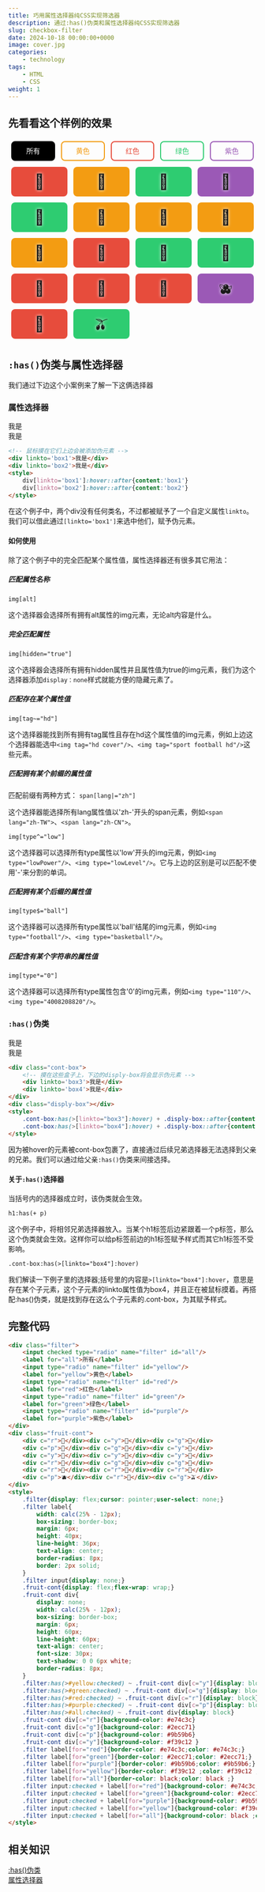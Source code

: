 ```yaml
---
title: 巧用属性选择器纯CSS实现筛选器
description: 通过:has()伪类和属性选择器纯CSS实现筛选器
slug: checkbox-filter
date: 2024-10-18 00:00:00+0000
image: cover.jpg
categories:
    - technology
tags:
    - HTML
    - CSS
weight: 1
---
```

## 先看看这个样例的效果
<div class="filter">
	<input checked type="radio" name="filter" id="all"/>
	<label for="all">所有</label>
	<input type="radio" name="filter" id="yellow"/>
	<label for="yellow">黄色</label>
	<input type="radio" name="filter" id="red"/>
	<label for="red">红色</label>
	<input type="radio" name="filter" id="green"/>
	<label for="green">绿色</label>
	<input type="radio" name="filter" id="purple"/>
	<label for="purple">紫色</label>
</div>
<div class="fruit-cont">
	<div c="r">🍉</div><div c="y">🍊</div><div c="g">🍈</div>
	<div c="p">🍇</div><div c="g">🥝</div><div c="y">🍋</div>
	<div c="y">‍🍌</div><div c="y">🍍</div><div c="y">🥭</div>
	<div c="r">🍎</div><div c="g">🍏</div><div c="g">🍐</div>
	<div c="r">🍑</div><div c="r">🍒</div><div c="r">🍓</div>
	<div c="p">🫐</div><div c="r">‍🍅</div><div c="g">🫒</div>
</div>
<style>
	.filter{display: flex;cursor: pointer;user-select: none;}
	.filter label{
		width: calc(25% - 12px);
		box-sizing: border-box;
		margin: 6px;
		height: 40px;
		line-height: 36px;
		text-align: center;
		border-radius: 8px;
		border: 2px solid;
	}
	.filter input{display: none;}
	.fruit-cont{display: flex;flex-wrap: wrap;}
	.fruit-cont div{
		display: none;
		width: calc(25% - 12px);
		box-sizing: border-box;
		margin: 6px;
		height: 60px;
		line-height: 60px;
		text-align: center;
		font-size: 30px;
		text-shadow: 0 0 6px white;
		border-radius: 8px;
	}
	.filter:has(>#yellow:checked) ~ .fruit-cont div[c="y"]{display: block}
	.filter:has(>#green:checked) ~ .fruit-cont div[c="g"]{display: block}
	.filter:has(>#red:checked) ~ .fruit-cont div[c="r"]{display: block}
	.filter:has(>#purple:checked) ~ .fruit-cont div[c="p"]{display: block}
	.filter:has(>#all:checked) ~ .fruit-cont div{display: block}
	.fruit-cont div[c="r"]{background-color: #e74c3c}
	.fruit-cont div[c="g"]{background-color: #2ecc71}
	.fruit-cont div[c="p"]{background-color: #9b59b6}
	.fruit-cont div[c="y"]{background-color: #f39c12 }
	.filter label[for="red"]{border-color: #e74c3c;color: #e74c3c;}
	.filter label[for="green"]{border-color: #2ecc71;color: #2ecc71;}
	.filter label[for="purple"]{border-color: #9b59b6;color: #9b59b6;}
	.filter label[for="yellow"]{border-color: #f39c12 ;color: #f39c12 ;}
	.filter label[for="all"]{border-color: black;color: black ;}
	.filter input:checked + label[for="red"]{background-color: #e74c3c;color: white;}
	.filter input:checked + label[for="green"]{background-color: #2ecc71;color: white;}
	.filter input:checked + label[for="purple"]{background-color: #9b59b6;color: white;}
	.filter input:checked + label[for="yellow"]{background-color: #f39c12 ;color: white;}
	.filter input:checked + label[for="all"]{background-color: black ;color: white;}
</style>

## `:has()`伪类与属性选择器
我们通过下边这个小案例来了解一下这俩选择器
### 属性选择器
<div linkto='box1'>我是</div>
<div linkto='box2'>我是</div>
<style>
	div[linkto='box1']:hover::after{content:'box1'}
	div[linkto='box2']:hover::after{content:'box2'}
</style>

```html
<!-- 鼠标摸在它们上边会被添加伪元素 -->
<div linkto='box1'>我是</div>
<div linkto='box2'>我是</div>
<style>
	div[linkto='box1']:hover::after{content:'box1'}
	div[linkto='box2']:hover::after{content:'box2'}
</style>
```
在这个例子中，两个div没有任何类名，不过都被赋予了一个自定义属性`linkto`。我们可以借此通过`[linkto='box1']`来选中他们，赋予伪元素。
#### 如何使用
除了这个例子中的完全匹配某个属性值，属性选择器还有很多其它用法：
##### 匹配属性名称
`img[alt]`

这个选择器会选择所有拥有alt属性的img元素，无论alt内容是什么。
##### 完全匹配属性
`img[hidden="true"]`

这个选择器会选择所有拥有hidden属性并且属性值为true的img元素，我们为这个选择器添加`display：none`样式就能方便的隐藏元素了。
##### 匹配存在某个属性值
`img[tag~="hd"]`

这个选择器能找到所有拥有tag属性且存在hd这个属性值的img元素，例如上边这个选择器能选中`<img tag="hd cover"/>`、`<img tag="sport football hd"/>`这些元素。
##### 匹配拥有某个前缀的属性值
匹配前缀有两种方式：
`span[lang|="zh"]`

这个选择器能选择所有lang属性值以'zh-'开头的span元素，例如`<span lang="zh-TW">`、`<span lang="zh-CN">`。

`img[type^="low"]`

这个选择器可以选择所有type属性以'low'开头的img元素，例如`<img type="lowPower"/>`、`<img type="lowLevel"/>`。它与上边的区别是可以匹配不使用'-'来分割的单词。
##### 匹配拥有某个后缀的属性值
`img[type$="ball"]`

这个选择器可以选择所有type属性以'ball'结尾的img元素，例如`<img type="football"/>`、`<img type="basketball"/>`。
##### 匹配含有某个字符串的属性值
`img[type*="0"]`

这个选择器可以选择所有type属性包含'0'的img元素，例如`<img type="110"/>`、`<img type="4008208820"/>`。

### `:has()`伪类
<div class="cont-box">
	<div linkto='box3'>我是</div>
	<div linkto='box4'>我是</div>
</div>
<div class="disply-box"></div>
<style>
	.cont-box:has(>[linkto="box3"]:hover) + .disply-box::after{content:'box3'}
	.cont-box:has(>[linkto="box4"]:hover) + .disply-box::after{content:'box4'}
</style>

```html
<div class="cont-box">
	<!-- 摸在这些盒子上，下边的disply-box将会显示伪元素 -->
	<div linkto='box3'>我是</div>
	<div linkto='box4'>我是</div>
</div>
<div class="disply-box"></div>
<style>
	.cont-box:has(>[linkto="box3"]:hover) + .disply-box::after{content:'box3'}
	.cont-box:has(>[linkto="box4"]:hover) + .disply-box::after{content:'box4'}
</style>
```
因为被hover的元素被cont-box包裹了，直接通过后续兄弟选择器无法选择到父亲的兄弟。我们可以通过给父亲`:has()`伪类来间接选择。
#### 关于`:has()`选择器
当括号内的选择器成立时，该伪类就会生效。

`h1:has(+ p)`

这个例子中，将相邻兄弟选择器放入。当某个h1标签后边紧跟着一个p标签，那么这个伪类就会生效。这样你可以给p标签前边的h1标签赋予样式而其它h1标签不受影响。

`.cont-box:has(>[linkto="box4"]:hover)`

我们解读一下例子里的选择器;括号里的内容是`>[linkto="box4"]:hover`，意思是存在某个子元素，这个子元素的linkto属性值为box4，并且正在被鼠标摸着。再搭配:has()伪类，就是找到存在这么个子元素的.cont-box，为其赋予样式。
## 完整代码
```html
<div class="filter">
	<input checked type="radio" name="filter" id="all"/>
	<label for="all">所有</label>
	<input type="radio" name="filter" id="yellow"/>
	<label for="yellow">黄色</label>
	<input type="radio" name="filter" id="red"/>
	<label for="red">红色</label>
	<input type="radio" name="filter" id="green"/>
	<label for="green">绿色</label>
	<input type="radio" name="filter" id="purple"/>
	<label for="purple">紫色</label>
</div>
<div class="fruit-cont">
	<div c="r">🍉</div><div c="y">🍊</div><div c="g">🍈</div>
	<div c="p">🍇</div><div c="g">🥝</div><div c="y">🍋</div>
	<div c="y">‍🍌</div><div c="y">🍍</div><div c="y">🥭</div>
	<div c="r">🍎</div><div c="g">🍏</div><div c="g">🍐</div>
	<div c="r">🍑</div><div c="r">🍒</div><div c="r">🍓</div>
	<div c="p">🫐</div><div c="r">‍🍅</div><div c="g">🫒</div>
</div>
<style>
	.filter{display: flex;cursor: pointer;user-select: none;}
	.filter label{
		width: calc(25% - 12px);
		box-sizing: border-box;
		margin: 6px;
		height: 40px;
		line-height: 36px;
		text-align: center;
		border-radius: 8px;
		border: 2px solid;
	}
	.filter input{display: none;}
	.fruit-cont{display: flex;flex-wrap: wrap;}
	.fruit-cont div{
		display: none;
		width: calc(25% - 12px);
		box-sizing: border-box;
		margin: 6px;
		height: 60px;
		line-height: 60px;
		text-align: center;
		font-size: 30px;
		text-shadow: 0 0 6px white;
		border-radius: 8px;
	}
	.filter:has(>#yellow:checked) ~ .fruit-cont div[c="y"]{display: block}
	.filter:has(>#green:checked) ~ .fruit-cont div[c="g"]{display: block}
	.filter:has(>#red:checked) ~ .fruit-cont div[c="r"]{display: block}
	.filter:has(>#purple:checked) ~ .fruit-cont div[c="p"]{display: block}
	.filter:has(>#all:checked) ~ .fruit-cont div{display: block}
	.fruit-cont div[c="r"]{background-color: #e74c3c}
	.fruit-cont div[c="g"]{background-color: #2ecc71}
	.fruit-cont div[c="p"]{background-color: #9b59b6}
	.fruit-cont div[c="y"]{background-color: #f39c12 }
	.filter label[for="red"]{border-color: #e74c3c;color: #e74c3c;}
	.filter label[for="green"]{border-color: #2ecc71;color: #2ecc71;}
	.filter label[for="purple"]{border-color: #9b59b6;color: #9b59b6;}
	.filter label[for="yellow"]{border-color: #f39c12 ;color: #f39c12 ;}
	.filter label[for="all"]{border-color: black;color: black ;}
	.filter input:checked + label[for="red"]{background-color: #e74c3c;color: white;}
	.filter input:checked + label[for="green"]{background-color: #2ecc71;color: white;}
	.filter input:checked + label[for="purple"]{background-color: #9b59b6;color: white;}
	.filter input:checked + label[for="yellow"]{background-color: #f39c12 ;color: white;}
	.filter input:checked + label[for="all"]{background-color: black ;color: white;}
</style>
```
## 相关知识
[:has()伪类](https://developer.mozilla.org/zh-CN/docs/Web/CSS/:has)<br/>
[属性选择器](https://developer.mozilla.org/zh-CN/docs/Web/CSS/Attribute_selectors)

